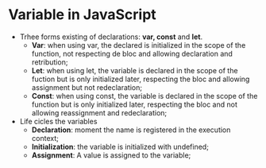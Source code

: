 # Variable in JavaScript


- Trhee forms existing of declarations: **var, const** and **let**.
  - **Var**: when using var, the declared is initialized in the scope of the function, not respecting de bloc and allowing declaration and retribution;
  - **Let**: when using let, the variable is declared in the scope of the fuction but is only initialized later, respecting the bloc and allowing assignment but not redeclaration;
  - **Const**: when using const, the variable is declared in the scope of the function but is only initialized later, respecting the bloc and not allowing reassignment and redeclaration;
- Life cicles the variables
  - **Declaration**: moment the name is registered in the execution context;
  - **Initialization**: the variable is initialized with undefined;
  - **Assignment**: A value is assigned to the variable;
